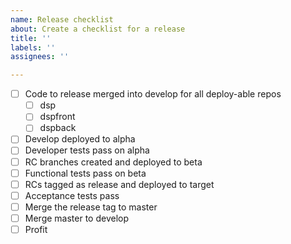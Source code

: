 ```yaml
---
name: Release checklist
about: Create a checklist for a release
title: ''
labels: ''
assignees: ''

---
```


- [ ] Code to release merged into develop for all deploy-able repos
   - [ ] dsp
   - [ ] dspfront
   - [ ] dspback 
- [ ] Develop deployed to alpha
- [ ] Developer tests pass on alpha
- [ ] RC branches created and deployed to beta
- [ ] Functional tests pass on beta
- [ ] RCs tagged as release and deployed to target
- [ ] Acceptance tests pass
- [ ] Merge the release tag to master
- [ ] Merge master to develop
- [ ] Profit
